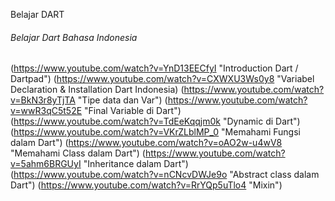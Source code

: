 Belajar DART

###### Belajar Dart Bahasa Indonesia

(https://www.youtube.com/watch?v=YnD13EECfyI "Introduction Dart / Dartpad")
(https://www.youtube.com/watch?v=CXWXU3Ws0y8 "Variabel Declaration & Installation Dart Indonesia)
(https://www.youtube.com/watch?v=BkN3r8yTjTA "Tipe data dan Var")
(https://www.youtube.com/watch?v=wwR3qC5t52E "Final Variable di Dart")
(https://www.youtube.com/watch?v=TdEeKqqjm0k "Dynamic di Dart")
(https://www.youtube.com/watch?v=VKrZLblMP_0 "Memahami Fungsi dalam Dart")
(https://www.youtube.com/watch?v=oAO2w-u4wV8 "Memahami Class dalam Dart")
(https://www.youtube.com/watch?v=5ahm6BRGUyI "Inheritance dalam Dart")
(https://www.youtube.com/watch?v=nCNcvDWJe9o "Abstract class dalam Dart")
(https://www.youtube.com/watch?v=RrYQp5uTlo4 "Mixin")
